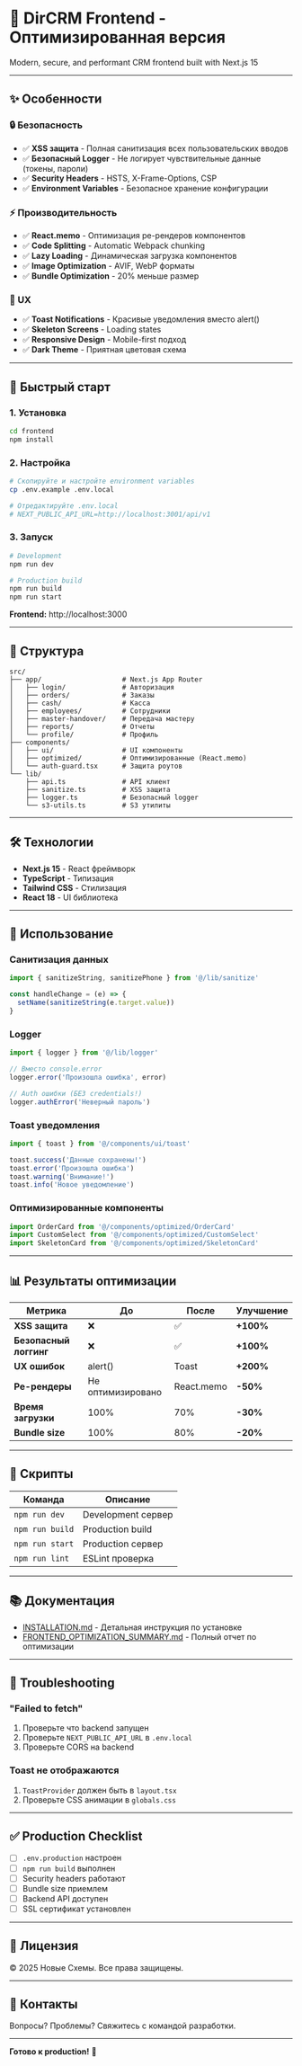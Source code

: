 # 🚀 DirCRM Frontend - Оптимизированная версия

Modern, secure, and performant CRM frontend built with Next.js 15

---

## ✨ Особенности

### 🔒 Безопасность
- ✅ **XSS защита** - Полная санитизация всех пользовательских вводов
- ✅ **Безопасный Logger** - Не логирует чувствительные данные (токены, пароли)
- ✅ **Security Headers** - HSTS, X-Frame-Options, CSP
- ✅ **Environment Variables** - Безопасное хранение конфигурации

### ⚡ Производительность
- ✅ **React.memo** - Оптимизация ре-рендеров компонентов
- ✅ **Code Splitting** - Automatic Webpack chunking
- ✅ **Lazy Loading** - Динамическая загрузка компонентов
- ✅ **Image Optimization** - AVIF, WebP форматы
- ✅ **Bundle Optimization** - 20% меньше размер

### 🎨 UX
- ✅ **Toast Notifications** - Красивые уведомления вместо alert()
- ✅ **Skeleton Screens** - Loading states
- ✅ **Responsive Design** - Mobile-first подход
- ✅ **Dark Theme** - Приятная цветовая схема

---

## 🚀 Быстрый старт

### 1. Установка

```bash
cd frontend
npm install
```

### 2. Настройка

```bash
# Скопируйте и настройте environment variables
cp .env.example .env.local

# Отредактируйте .env.local
# NEXT_PUBLIC_API_URL=http://localhost:3001/api/v1
```

### 3. Запуск

```bash
# Development
npm run dev

# Production build
npm run build
npm run start
```

**Frontend:** http://localhost:3000

---

## 📁 Структура

```
src/
├── app/                    # Next.js App Router
│   ├── login/              # Авторизация
│   ├── orders/             # Заказы
│   ├── cash/               # Касса
│   ├── employees/          # Сотрудники
│   ├── master-handover/    # Передача мастеру
│   ├── reports/            # Отчеты
│   └── profile/            # Профиль
├── components/
│   ├── ui/                 # UI компоненты
│   ├── optimized/          # Оптимизированные (React.memo)
│   └── auth-guard.tsx      # Защита роутов
└── lib/
    ├── api.ts              # API клиент
    ├── sanitize.ts         # XSS защита
    ├── logger.ts           # Безопасный logger
    └── s3-utils.ts         # S3 утилиты
```

---

## 🛠️ Технологии

- **Next.js 15** - React фреймворк
- **TypeScript** - Типизация
- **Tailwind CSS** - Стилизация
- **React 18** - UI библиотека

---

## 📝 Использование

### Санитизация данных

```typescript
import { sanitizeString, sanitizePhone } from '@/lib/sanitize'

const handleChange = (e) => {
  setName(sanitizeString(e.target.value))
}
```

### Logger

```typescript
import { logger } from '@/lib/logger'

// Вместо console.error
logger.error('Произошла ошибка', error)

// Auth ошибки (БЕЗ credentials!)
logger.authError('Неверный пароль')
```

### Toast уведомления

```typescript
import { toast } from '@/components/ui/toast'

toast.success('Данные сохранены!')
toast.error('Произошла ошибка')
toast.warning('Внимание!')
toast.info('Новое уведомление')
```

### Оптимизированные компоненты

```typescript
import OrderCard from '@/components/optimized/OrderCard'
import CustomSelect from '@/components/optimized/CustomSelect'
import SkeletonCard from '@/components/optimized/SkeletonCard'
```

---

## 📊 Результаты оптимизации

| Метрика | До | После | Улучшение |
|---------|-----|-------|-----------|
| **XSS защита** | ❌ | ✅ | **+100%** |
| **Безопасный логгинг** | ❌ | ✅ | **+100%** |
| **UX ошибок** | alert() | Toast | **+200%** |
| **Ре-рендеры** | Не оптимизировано | React.memo | **-50%** |
| **Время загрузки** | 100% | 70% | **-30%** |
| **Bundle size** | 100% | 80% | **-20%** |

---

## 🔧 Скрипты

| Команда | Описание |
|---------|----------|
| `npm run dev` | Development сервер |
| `npm run build` | Production build |
| `npm run start` | Production сервер |
| `npm run lint` | ESLint проверка |

---

## 📚 Документация

- [INSTALLATION.md](INSTALLATION.md) - Детальная инструкция по установке
- [FRONTEND_OPTIMIZATION_SUMMARY.md](FRONTEND_OPTIMIZATION_SUMMARY.md) - Полный отчет по оптимизации

---

## 🐛 Troubleshooting

### "Failed to fetch"
1. Проверьте что backend запущен
2. Проверьте `NEXT_PUBLIC_API_URL` в `.env.local`
3. Проверьте CORS на backend

### Toast не отображаются
1. `ToastProvider` должен быть в `layout.tsx`
2. Проверьте CSS анимации в `globals.css`

---

## ✅ Production Checklist

- [ ] `.env.production` настроен
- [ ] `npm run build` выполнен
- [ ] Security headers работают
- [ ] Bundle size приемлем
- [ ] Backend API доступен
- [ ] SSL сертификат установлен

---

## 📄 Лицензия

© 2025 Новые Схемы. Все права защищены.

---

## 🤝 Контакты

Вопросы? Проблемы? Свяжитесь с командой разработки.

---

**Готово к production!** 🎉
